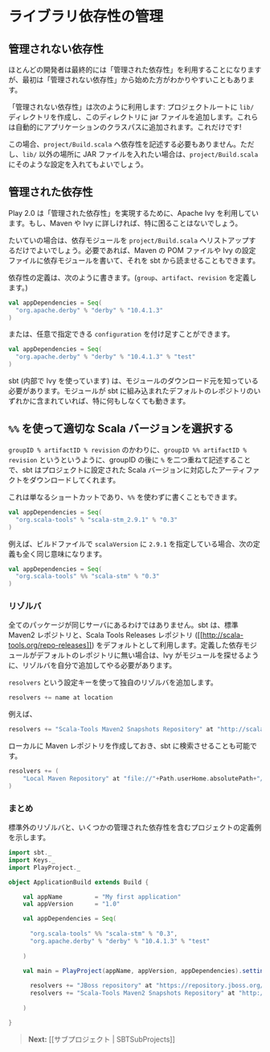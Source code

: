 <!-- translated -->
<!--
# Managing library dependencies
-->
# ライブラリ依存性の管理

<!--
## Unmanaged dependencies
-->
## 管理されない依存性

<!--
Most people end up using managed dependencies - which allows for fine-grained control, but unmanaged dependencies can be simpler when starting out.
-->
ほとんどの開発者は最終的には「管理された依存性」を利用することになりますが、最初は「管理されない依存性」から始めた方がわかりやすいこともあります。

<!--
Unmanaged dependencies work like this: create a `lib/` directory in the root of your project and then add jar files to that directory. They will automatically be added to the application classpath. There’s not much else to it!
-->
「管理されない依存性」は次のように利用します: プロジェクトルートに `lib/` ディレクトリを作成し、このディレクトリに jar ファイルを追加します。これらは自動的にアプリケーションのクラスパスに追加されます。これだけです!

<!--
There’s nothing to add to `project/Build.scala` to use unmanaged dependencies, though you could change a configuration key if you’d like to use a directory different to `lib`.
-->
この場合、`project/Build.scala` へ依存性を記述する必要もありません。ただし、`lib/` 以外の場所に JAR ファイルを入れたい場合は、`project/Build.scala` にそのような設定を入れてもよいでしょう。

<!--
## Managed dependencies
-->
## 管理された依存性

<!--
Play 2.0 uses Apache Ivy (via sbt) to implement managed dependencies, so if you’re familiar with Maven or Ivy, you won’t have much trouble.
-->
Play 2.0 は「管理された依存性」を実現するために、Apache Ivy を利用しています。もし、Maven や Ivy に詳しければ、特に困ることはないでしょう。

<!--
Most of the time, you can simply list your dependencies in the `project/Build.scala` file. It’s also possible to write a Maven POM file or Ivy configuration file to externally configure your dependencies, and have sbt use those external configuration files.
-->
たいていの場合は、依存モジュールを `project/Build.scala` へリストアップするだけでよいでしょう。必要であれば、Maven の POM ファイルや Ivy の設定ファイルに依存モジュールを書いて、それを sbt から読ませることもできます。

<!--
Declaring a dependency looks like this (defining `group`, `artifact` and `revision`):
-->
依存性の定義は、次のように書きます。(`group`、`artifact`、`revision` を定義します。)

```scala
val appDependencies = Seq(
  "org.apache.derby" % "derby" % "10.4.1.3"
)
```

<!--
or like this, with an optional `configuration`:
-->
または、任意で指定できる `configuration` を付け足すことができます。

```scala
val appDependencies = Seq(
  "org.apache.derby" % "derby" % "10.4.1.3" % "test"
)
```

<!--
Of course, sbt (via Ivy) has to know where to download the module. If your module is in one of the default repositories sbt comes with, this will just work.
-->
sbt (内部で Ivy を使っています) は、モジュールのダウンロード元を知っている必要があります。モジュールが sbt に組み込まれたデフォルトのレポジトリのいずれかに含まれていれば、特に何もしなくても動きます。

<!--
### Getting the right Scala version with `%%`
-->
## `%%` を使って適切な Scala バージョンを選択する

<!--
If you use `groupID %% artifactID % revision` instead of `groupID % artifactID % revision` (the difference is the double `%%` after the `groupID`), sbt will add your project’s Scala version to the artifact name. This is just a shortcut. 
-->
`groupID % artifactID % revision` のかわりに、`groupID %% artifactID % revision` というというように、groupID の後に `%` を二つ重ねて記述することで、sbt はプロジェクトに設定された Scala バージョンに対応したアーティファクトをダウンロードしてくれます。

<!--
You could write this without the `%%`:
-->
これは単なるショートカットであり、`%%` を使わずに書くこともできます。

```scala
val appDependencies = Seq(
  "org.scala-tools" % "scala-stm_2.9.1" % "0.3"
)
```

<!--
Assuming the `scalaVersion` for your build is `2.9.1`, the following is identical:
-->
例えば、ビルドファイルで `scalaVersion` に `2.9.1` を指定している場合、次の定義も全く同じ意味になります。

```scala
val appDependencies = Seq(
  "org.scala-tools" %% "scala-stm" % "0.3"
)
```
<!--
### Resolvers
-->
### リゾルバ

<!--
Not all packages live on the same server; sbt uses the standard Maven2 repository and the Scala Tools Releases ([[http://scala-tools.org/repo-releases]]) repositories by default. If your dependency isn’t on one of the default repositories, you’ll have to add a resolver to help Ivy find it.
-->
全てのパッケージが同じサーバにあるわけではありません。sbt は、標準 Maven2 レポジトリと、Scala Tools Releases レポジトリ ([[http://scala-tools.org/repo-releases]]) をデフォルトとして利用します。定義した依存モジュールがデフォルトのレポジトリに無い場合は、Ivy がモジュールを探せるように、リゾルバを自分で追加してやる必要があります。

<!--
Use the `resolvers` setting key to add your own resolver.
-->
`resolvers` という設定キーを使って独自のリゾルバを追加します。

```scala
resolvers += name at location
```

<!--
For example:
-->
例えば、

```scala
resolvers += "Scala-Tools Maven2 Snapshots Repository" at "http://scala-tools.org/repo-snapshots"
```

<!--
sbt can search your local Maven repository if you add it as a repository:
-->
ローカルに Maven レポジトリを作成しておき、sbt に検索させることも可能です。

```scala
resolvers += (
    "Local Maven Repository" at "file://"+Path.userHome.absolutePath+"/.m2/repository"
)
```

<!--
### Final example
-->
### まとめ

<!--
Here is a final example, for a project defining several managed dependencies, with custom resolvers:
-->
標準外のリゾルバと、いくつかの管理された依存性を含むプロジェクトの定義例を示します。

```scala
import sbt._
import Keys._
import PlayProject._

object ApplicationBuild extends Build {

    val appName         = "My first application"
    val appVersion      = "1.0"

    val appDependencies = Seq(
        
      "org.scala-tools" %% "scala-stm" % "0.3",
      "org.apache.derby" % "derby" % "10.4.1.3" % "test"
      
    )

    val main = PlayProject(appName, appVersion, appDependencies).settings(defaultScalaSettings:_*).settings(
      
      resolvers += "JBoss repository" at "https://repository.jboss.org/nexus/content/repositories/",
      resolvers += "Scala-Tools Maven2 Snapshots Repository" at "http://scala-tools.org/repo-snapshots"
            
    )

}

```

<!--
> **Next:** [[Working with sub-projects | SBTSubProjects]]
-->
> **Next:** [[サブプロジェクト | SBTSubProjects]]